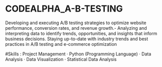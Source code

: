 # CODEALPHA_A-B-TESTING
  Developing and executing A/B testing strategies to optimize website performance, conversion rates, and revenue growth.- Analyzing and interpreting data to identify trends, opportunities, and insights that inform business decisions. Staying up-to-date with industry trends and best practices in A/B testing and e-commerce optimization

#Skills :
  Project Management · Python (Programming Language) · Data Analysis · Data Visualization · Statistical Data Analysis
